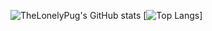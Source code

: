 ![TheLonelyPug's GitHub stats](https://github-readme-stats.vercel.app/api?username=TheLonelyPug&theme=dark&show_icons=true)
[![Top Langs](https://github-readme-stats.vercel.app/api/top-langs/?username=TheLonelyPug)]
